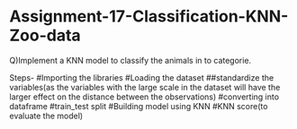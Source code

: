 # Assignment-17-Classification-KNN-Zoo-data

Q)Implement a KNN model to classify the animals in to categorie.

Steps-
#Importing the libraries
#Loading the dataset
##standardize the variables(as the variables with the large scale in the dataset will have the larger effect on the distance between the observations)
#converting into dataframe
#train_test split
#Building model using KNN 
#KNN score(to evaluate the model)
